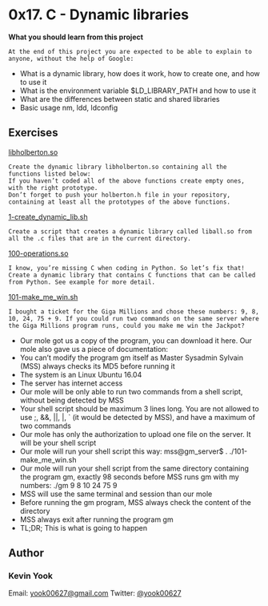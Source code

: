 # 0x17. C - Dynamic libraries

**What you should learn from this project**

    At the end of this project you are expected to be able to explain to anyone, without the help of Google:

* What is a dynamic library, how does it work, how to create one, and how to use it
* What is the environment variable $LD_LIBRARY_PATH and how to use it
* What are the differences between static and shared libraries
* Basic usage nm, ldd, ldconfig

## Exercises

[libholberton.so](./libholberton.so)
```
Create the dynamic library libholberton.so containing all the functions listed below:
If you haven’t coded all of the above functions create empty ones, with the right prototype.
Don’t forget to push your holberton.h file in your repository, containing at least all the prototypes of the above functions.
```

[1-create_dynamic_lib.sh](./1-create_dynamic_lib.sh)
```
Create a script that creates a dynamic library called liball.so from all the .c files that are in the current directory.
```

[100-operations.so](./100-operations.so)
```
I know, you’re missing C when coding in Python. So let’s fix that!
Create a dynamic library that contains C functions that can be called from Python. See example for more detail.
```

[101-make_me_win.sh](./101-make_me_win.sh)
```
I bought a ticket for the Giga Millions and chose these numbers: 9, 8, 10, 24, 75 + 9. If you could run two commands on the same server where the Giga Millions program runs, could you make me win the Jackpot?
```
* Our mole got us a copy of the program, you can download it here. Our mole also gave us a piece of documentation:
* You can’t modify the program gm itself as Master Sysadmin Sylvain (MSS) always checks its MD5 before running it
* The system is an Linux Ubuntu 16.04
* The server has internet access
* Our mole will be only able to run two commands from a shell script, without being detected by MSS
* Your shell script should be maximum 3 lines long. You are not allowed to use ;, &&, ||, |, ` (it would be detected by MSS), and have a maximum of two commands
* Our mole has only the authorization to upload one file on the server. It will be your shell script
* Our mole will run your shell script this way: mss@gm_server$ . ./101-make_me_win.sh
* Our mole will run your shell script from the same directory containing the program gm, exactly 98 seconds before MSS runs gm with my numbers: ./gm 9 8 10 24 75 9
* MSS will use the same terminal and session than our mole
* Before running the gm program, MSS always check the content of the directory
* MSS always exit after running the program gm
* TL;DR; This is what is going to happen

## Author
### Kevin Yook 
Email: <yook00627@gmail.com> Twitter: [@yook00627](https://twitter.com/yook00627)
